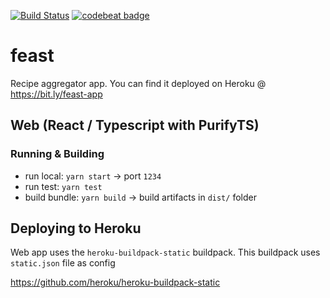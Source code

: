 [![Build Status](https://travis-ci.org/ddubson/feast.svg?branch=master)](https://travis-ci.org/ddubson/feast)
[![codebeat badge](https://codebeat.co/badges/b17a78c2-c882-4976-b308-7cd50e10a1f4)](https://codebeat.co/projects/github-com-ddubson-feast-app-feast-master)

# feast

Recipe aggregator app. You can find it deployed on Heroku @ https://bit.ly/feast-app

## Web (React / Typescript with PurifyTS)

### Running & Building

- run local: `yarn start` -> port `1234`
- run test: `yarn test`
- build bundle: `yarn build` -> build artifacts in `dist/` folder

## Deploying to Heroku

Web app uses the `heroku-buildpack-static` buildpack. This buildpack uses `static.json` file as config

https://github.com/heroku/heroku-buildpack-static

